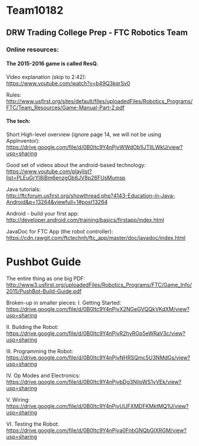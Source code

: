 # Team10182
## DRW Trading College Prep - FTC Robotics Team


### Online resources:

#### The 2015-2016 game is called ResQ.

Video explanation (skip to 2:42):   
https://www.youtube.com/watch?v=b49Q3kqrSv0

Rules:   
http://www.usfirst.org/sites/default/files/uploadedFiles/Robotics_Programs/FTC/Team_Resources/Game-Manual-Part-2.pdf

#### The tech:

Short High-level overview (ignore page 14, we will not be using AppInventor):   
https://drive.google.com/file/d/0B0Itc9Y4nPjvWWdOb1lJTllLWkU/view?usp=sharing

Good set of videos about the android-based technology:   
https://www.youtube.com/playlist?list=PLEuGrYl8iBm6enzgGb6JV8p26FUsMumsp   

Java tutorials:   
http://ftcforum.usfirst.org/showthread.php?4143-Education-in-Java-Android&p=13264&viewfull=1#post13264

Android - build your first app:   
http://developer.android.com/training/basics/firstapp/index.html

JavaDoc for FTC App (the robot controller):   
https://cdn.rawgit.com/ftctechnh/ftc_app/master/doc/javadoc/index.html

# Pushbot Guide
The entire thing as one big PDF:   
http://www3.usfirst.org/uploadedFiles/Robotics_Programs/FTC/Game_Info/2015/PushBot-Build-Guide.pdf

Broken-up in smaller pieces:
I. Getting Started:   
https://drive.google.com/file/d/0B0Itc9Y4nPjvX2NGeGVQQkVKdXM/view?usp=sharing
 
II. Building the Robot:
https://drive.google.com/file/d/0B0Itc9Y4nPjvR2hyRGp5eWRaV3c/view?usp=sharing

III. Programming the Robot:
https://drive.google.com/file/d/0B0Itc9Y4nPjvNHRSQmc5U3NMdGs/view?usp=sharing

IV. Op Modes and Electronics:   
https://drive.google.com/file/d/0B0Itc9Y4nPjvbDg3NjloWS1yVEk/view?usp=sharing

V. Wiring:   
https://drive.google.com/file/d/0B0Itc9Y4nPjvUUFXMDFKMktMQ1U/view?usp=sharing

VI. Testing the Robot:   
https://drive.google.com/file/d/0B0Itc9Y4nPjva0FnbGNQbGlXRGM/view?usp=sharing
